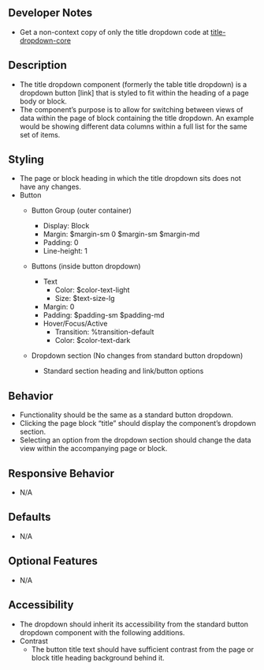﻿## Developer Notes
- Get a non-context copy of only the title dropdown code at [title-dropdown-core](http://vmowlallie.jenzabar.net/alliebs3/templates/master-templates/exi-pattern-lab-sass/public/?p=molecules-title-dropdown-core)

## Description
- The title dropdown component (formerly the table title dropdown) is a dropdown button [link] that is styled to fit within the heading of a page body or block.
- The component’s purpose is to allow for switching between views of data within the page of block containing the title dropdown. An example would be showing different data columns within a full list for the same set of items.

## Styling
- The page or block heading in which the title dropdown sits does not have any changes.
- Button
     - Button Group (outer container)
          - Display: Block
          - Margin: $margin-sm 0 $margin-sm $margin-md
          - Padding: 0
          - Line-height: 1

     - Buttons (inside button dropdown)
          - Text
               - Color: $color-text-light
               - Size: $text-size-lg
          - Margin: 0
          - Padding: $padding-sm $padding-md
          - Hover/Focus/Active
               - Transition: %transition-default
               - Color: $color-text-dark
     - Dropdown section (No changes from standard button dropdown)
          - Standard section heading and link/button options

## Behavior
- Functionality should be the same as a standard button dropdown.
- Clicking the page block “title” should display the component’s dropdown section.
- Selecting an option from the dropdown section should change the data view within the accompanying page or block.

## Responsive Behavior
- N/A

## Defaults
- N/A

## Optional Features
- N/A

## Accessibility
- The dropdown should inherit its accessibility from the standard button dropdown component with the following additions.
- Contrast
     - The button title text should have sufficient contrast from the page or block title heading background behind it.